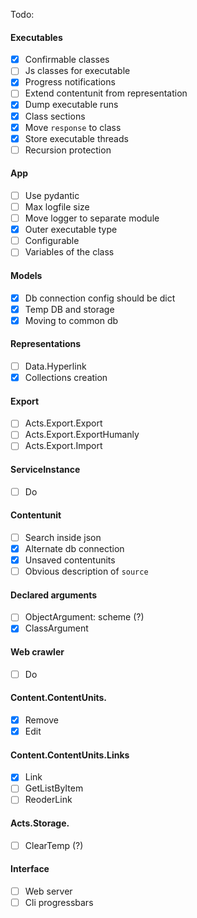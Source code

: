 Todo:

#### Executables

- [x] Сonfirmable classes
- [ ] Js classes for executable
- [x] Progress notifications
- [ ] Extend contentunit from representation
- [x] Dump executable runs
- [x] Class sections
- [x] Move `response` to class
- [x] Store executable threads
- [ ] Recursion protection

#### App

- [ ] Use pydantic
- [ ] Max logfile size
- [ ] Move logger to separate module
- [x] Outer executable type
- [ ] Configurable
- [ ] Variables of the class

#### Models

- [x] Db connection config should be dict
- [x] Temp DB and storage
- [x] Moving to common db

#### Representations

- [ ] Data.Hyperlink
- [x] Collections creation

#### Export

- [ ] Acts.Export.Export
- [ ] Acts.Export.ExportHumanly
- [ ] Acts.Export.Import

#### ServiceInstance

- [ ] Do

#### Contentunit

- [ ] Search inside json
- [x] Alternate db connection
- [x] Unsaved contentunits
- [ ] Obvious description of `source`

#### Declared arguments

- [ ] ObjectArgument: scheme (?)
- [x] ClassArgument

#### Web crawler

- [ ] Do

#### Content.ContentUnits.

- [x] Remove
- [x] Edit

#### Content.ContentUnits.Links

- [x] Link
- [ ] GetListByItem
- [ ] ReoderLink

#### Acts.Storage.

- [ ] ClearTemp (?)

#### Interface

- [ ] Web server
- [ ] Cli progressbars
